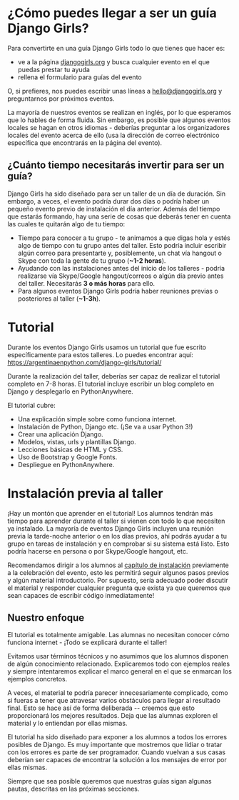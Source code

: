 # ¿Cómo puedes llegar a ser un guía Django Girls?

Para convertirte en una guía Django Girls todo lo que tienes que hacer
es:

* ve a la página [djangogirls.org](http://djangogirls.org) y busca
  cualquier evento en el que puedas prestar tu ayuda
* rellena el formulario para guías del evento

O, si prefieres, nos puedes escribir unas líneas a
<hello@djangogirls.org> y preguntarnos por próximos eventos.

La mayoría de nuestros eventos se realizan en inglés, por lo que
esperamos que lo hables de forma fluida. Sin embargo, es posible que
algunos eventos locales se hagan en otros idiomas - deberías preguntar
a los organizadores locales del evento acerca de ello (usa la
dirección de correo electrónico específica que encontrarás en la
página del evento).

## ¿Cuánto tiempo necesitarás invertir para ser un guía?

Django Girls ha sido diseñado para ser un taller de un día de
duración. Sin embargo, a veces, el evento podría durar dos días o
podría haber un pequeño evento previo de instalación el día
anterior. Además del tiempo que estarás formando, hay una serie de
cosas que deberás tener en cuenta las cuales te quitarán algo de tu
tiempo:

* Tiempo para conocer a tu grupo - te animamos a que digas hola y
  estés algo de tiempo con tu grupo antes del taller. Esto podría
  incluir escribir algún correo para presentarte y, posiblemente, un
  chat vía hangout o Skype con toda la gente de tu grupo (__~1-2
  horas__).
* Ayudando con las instalaciones antes del inicio de los talleres -
  podría realizarse vía Skype/Google hangout/correos o algún día
  previo antes del taller. Necesitarás __3 o más horas__ para ello.
* Para algunos eventos Django Girls podría haber reuniones previas o
  posteriores al taller (__~1-3h__).

# Tutorial

Durante los eventos Django Girls usamos un tutorial que fue escrito
específicamente para estos talleres. Lo puedes encontrar aquí:
<https://argentinaenpython.com/django-girls/tutorial/>

Durante la realización del taller, deberías ser capaz de realizar el
tutorial completo en 7-8 horas. El tutorial incluye escribir un blog
completo en Django y desplegarlo en PythonAnywhere.

El tutorial cubre:

* Una explicación simple sobre como funciona internet.
* Instalación de Python, Django etc. (¡Se va a usar Python 3!)
* Crear una aplicación Django.
* Modelos, vistas, urls y plantillas Django.
* Lecciones básicas de HTML y CSS.
* Uso de Bootstrap y Google Fonts.
* Despliegue en PythonAnywhere.

# Instalación previa al taller

¡Hay un montón que aprender en el tutorial! Los alumnos tendrán más
tiempo para aprender durante el taller si vienen con todo lo que
necesiten ya instalado. La mayoría de eventos Django Girls incluyen
una reunión previa la tarde-noche anterior o en los días previos, ahí
podrás ayudar a tu grupo en tareas de instalación y en comprobar si
su sistema está listo. Esto podría hacerse en persona o por
Skype/Google hangout, etc.

Recomendamos dirigir a los alumnos al
[capítulo de instalación](https://argentinaenpython.com/django-girls/tutorial/installation/)
previamente a la celebración del evento, esto les permitirá seguir
algunos pasos previos y algún material introductorio. Por supuesto,
sería adecuado poder discutir el material y responder cualquier
pregunta que exista ya que queremos que sean capaces de escribir
código inmediatamente!


## Nuestro enfoque

El tutorial es totalmente amigable. Las alumnas no necesitan conocer
cómo funciona internet - ¡Todo se explicará durante el taller!

Evitamos usar términos técnicos y no asumimos que los alumnos disponen
de algún conocimiento relacionado. Explicaremos todo con ejemplos
reales y siempre intentaremos explicar el marco general en el que se
enmarcan los ejemplos concretos.

A veces, el material te podría parecer innecesariamente complicado,
como si fueras a tener que atravesar varios obstáculos para llegar al
resultado final. Esto se hace así de forma deliberada -- creemos que
esto proporcionará los mejores resultados. Deja que las alumnas
exploren el material y lo entiendan por ellas mismas.

El tutorial ha sido diseñado para exponer a los alumnos a todos los
errores posibles de Django. Es muy importante que mostremos que lidiar
o tratar con los errores es parte de ser programador. Cuando vuelvan a
sus casas deberían ser capaces de encontrar la solución a los mensajes
de error por ellas mismas.

Siempre que sea posible queremos que nuestras guías sigan algunas
pautas, descritas en las próximas secciones.
